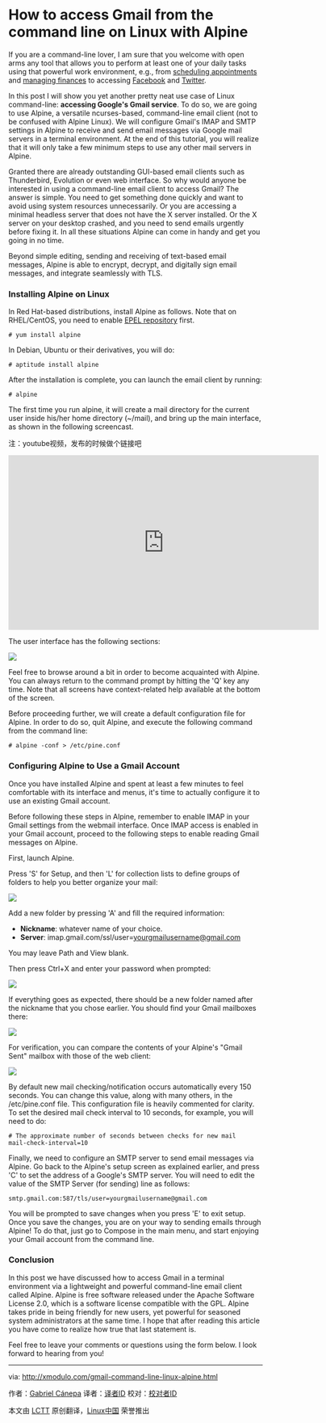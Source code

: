 How to access Gmail from the command line on Linux with Alpine
================================================================================
If you are a command-line lover, I am sure that you welcome with open arms any tool that allows you to perform at least one of your daily tasks using that powerful work environment, e.g., from [scheduling appointments][1] and [managing finances][2] to accessing [Facebook][3] and [Twitter][4].

In this post I will show you yet another pretty neat use case of Linux command-line: **accessing Google's Gmail service**. To do so, we are going to use Alpine, a versatile ncurses-based, command-line email client (not to be confused with Alpine Linux). We will configure Gmail's IMAP and SMTP settings in Alpine to receive and send email messages via Google mail servers in a terminal environment. At the end of this tutorial, you will realize that it will only take a few minimum steps to use any other mail servers in Alpine.

Granted there are already outstanding GUI-based email clients such as Thunderbird, Evolution or even web interface. So why would anyone be interested in using a command-line email client to access Gmail? The answer is simple. You need to get something done quickly and want to avoid using system resources unnecessarily. Or you are accessing a minimal headless server that does not have the X server installed. Or the X server on your desktop crashed, and you need to send emails urgently before fixing it. In all these situations Alpine can come in handy and get you going in no time.

Beyond simple editing, sending and receiving of text-based email messages, Alpine is able to encrypt, decrypt, and digitally sign email messages, and integrate seamlessly with TLS.

### Installing Alpine on Linux ###

In Red Hat-based distributions, install Alpine as follows. Note that on RHEL/CentOS, you need to enable [EPEL repository][5] first.

    # yum install alpine 

In Debian, Ubuntu or their derivatives, you will do:

    # aptitude install alpine

After the installation is complete, you can launch the email client by running:

    # alpine

The first time you run alpine, it will create a mail directory for the current user inside his/her home directory (~/mail), and bring up the main interface, as shown in the following screencast. 

注：youtube视频，发布的时候做个链接吧
<iframe width="615" height="346" frameborder="0" allowfullscreen="" src="http://www.youtube.com/embed/kuKiv3uze4U?feature=oembed"></iframe>

The user interface has the following sections:

![](https://farm9.staticflickr.com/8724/16618079590_6c236ce2c2_c.jpg)

Feel free to browse around a bit in order to become acquainted with Alpine. You can always return to the command prompt by hitting the 'Q' key any time. Note that all screens have context-related help available at the bottom of the screen.

Before proceeding further, we will create a default configuration file for Alpine. In order to do so, quit Alpine, and execute the following command from the command line:

    # alpine -conf > /etc/pine.conf 

### Configuring Alpine to Use a Gmail Account ###

Once you have installed Alpine and spent at least a few minutes to feel comfortable with its interface and menus, it's time to actually configure it to use an existing Gmail account.

Before following these steps in Alpine, remember to enable IMAP in your Gmail settings from the webmail interface. Once IMAP access is enabled in your Gmail account, proceed to the following steps to enable reading Gmail messages on Alpine.

First, launch Alpine.

Press 'S' for Setup, and then 'L' for collection lists to define groups of folders to help you better organize your mail:

![](https://farm8.staticflickr.com/7614/16779579656_690eda419c_o.png)

Add a new folder by pressing 'A' and fill the required information:

- **Nickname**: whatever name of your choice.
- **Server**: imap.gmail.com/ssl/user=yourgmailusername@gmail.com 

You may leave Path and View blank.

Then press Ctrl+X and enter your password when prompted:

![](https://farm9.staticflickr.com/8611/16618079640_6f7dca336a_b.jpg)

If everything goes as expected, there should be a new folder named after the nickname that you chose earlier. You should find your Gmail mailboxes there:

![](https://farm8.staticflickr.com/7598/16804355052_10c1a6c5bd_b.jpg)

For verification, you can compare the contents of your Alpine's "Gmail Sent" mailbox with those of the web client:

![](https://farm8.staticflickr.com/7602/16619323939_d2eab3e162_c.jpg)

By default new mail checking/notification occurs automatically every 150 seconds. You can change this value, along with many others, in the /etc/pine.conf file. This configuration file is heavily commented for clarity. To set the desired mail check interval to 10 seconds, for example, you will need to do:

    # The approximate number of seconds between checks for new mail
    mail-check-interval=10

Finally, we need to configure an SMTP server to send email messages via Alpine. Go back to the Alpine's setup screen as explained earlier, and press 'C' to set the address of a Google's SMTP server. You will need to edit the value of the SMTP Server (for sending) line as follows:

    smtp.gmail.com:587/tls/user=yourgmailusername@gmail.com

You will be prompted to save changes when you press 'E' to exit setup. Once you save the changes, you are on your way to sending emails through Alpine! To do that, just go to Compose in the main menu, and start enjoying your Gmail account from the command line.

### Conclusion ###

In this post we have discussed how to access Gmail in a terminal environment via a lightweight and powerful command-line email client called Alpine. Alpine is free software released under the Apache Software License 2.0, which is a software license compatible with the GPL. Alpine takes pride in being friendly for new users, yet powerful for seasoned system administrators at the same time. I hope that after reading this article you have come to realize how true that last statement is.

Feel free to leave your comments or questions using the form below. I look forward to hearing from you!

--------------------------------------------------------------------------------

via: http://xmodulo.com/gmail-command-line-linux-alpine.html

作者：[Gabriel Cánepa][a]
译者：[译者ID](https://github.com/译者ID)
校对：[校对者ID](https://github.com/校对者ID)

本文由 [LCTT](https://github.com/LCTT/TranslateProject) 原创翻译，[Linux中国](http://linux.cn/) 荣誉推出

[a]:http://xmodulo.com/author/gabriel
[1]:http://xmodulo.com/schedule-appointments-todo-tasks-linux-terminal.html
[2]:http://xmodulo.com/manage-personal-expenses-command-line.html
[3]:http://xmodulo.com/access-facebook-command-line-linux.html
[4]:http://xmodulo.com/access-twitter-command-line-linux.html
[5]:http://xmodulo.com/how-to-set-up-epel-repository-on-centos.html